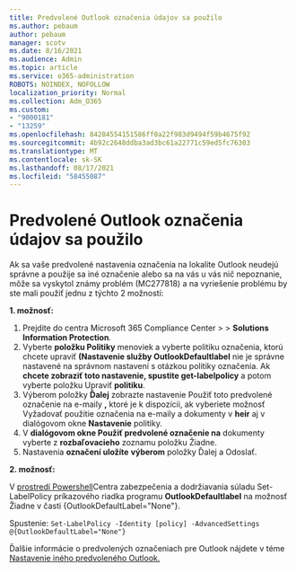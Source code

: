 ```yaml
---
title: Predvolené Outlook označenia údajov sa použilo
ms.author: pebaum
author: pebaum
manager: scotv
ms.date: 8/16/2021
ms.audience: Admin
ms.topic: article
ms.service: o365-administration
ROBOTS: NOINDEX, NOFOLLOW
localization_priority: Normal
ms.collection: Adm_O365
ms.custom:
- "9000181"
- "13259"
ms.openlocfilehash: 84284554151586ff0a22f983d9494f59b4675f92
ms.sourcegitcommit: 4b92c2648ddba3ad3bc61a22771c59ed5fc76303
ms.translationtype: MT
ms.contentlocale: sk-SK
ms.lasthandoff: 08/17/2021
ms.locfileid: "58455087"
---
```

# <a name="default-outlook-label-setting-not-applied"></a>Predvolené Outlook označenia údajov sa použilo

Ak sa vaše predvolené nastavenia označenia na lokalite Outlook neudejú správne a použije sa iné označenie alebo sa na vás u vás nič nepoznanie, môže sa vyskytol známy problém (MC277818) a na vyriešenie problému by ste mali použiť jednu z týchto 2 možností:

**1. možnosť:**

1. Prejdite do centra Microsoft 365 Compliance Center >  >  **Solutions Information Protection**.
1. Vyberte **položku Politiky** menoviek a vyberte politiku označenia, ktorú chcete upraviť **(Nastavenie služby OutlookDefaultlabel** nie je správne nastavené na správnom nastavení s otázkou politiky označenia. Ak **chcete zobraziť toto nastavenie, spustite get-labelpolicy** a potom vyberte položku Upraviť **politiku**.
1. Výberom položky **Ďalej** zobrazte nastavenie Použiť toto predvolené označenie na e-maily **,** ktoré je k dispozícii, ak vyberiete možnosť Vyžadovať použitie označenia na e-maily a dokumenty v **heir** aj v dialógovom okne **Nastavenie** politiky.
1. V **dialógovom okne Použiť predvolené označenie na** dokumenty vyberte z **rozbaľovacieho** zoznamu položku Žiadne.
1. Nastavenia **označení uložíte** **výberom** položky Ďalej a Odoslať.

**2. možnosť:**

V [prostredí Powershell](https://docs.microsoft.com/powershell/exchange/connect-to-scc-powershell?view=exchange-ps)Centra zabezpečenia a dodržiavania súladu Set-LabelPolicy príkazového riadka  programu **OutlookDefaultlabel** na možnosť Žiadne v časti {OutlookDefaultLabel="None"}.

Spustenie: `Set-LabelPolicy -Identity [policy] -AdvancedSettings @{OutlookDefaultLabel="None"}`

Ďalšie informácie o predvolených označeniach pre Outlook nájdete v téme [Nastavenie iného predvoleného Outlook.](https://docs.microsoft.com/azure/information-protection/rms-client/clientv2-admin-guide-customizations#set-a-different-default-label-for-outlook)